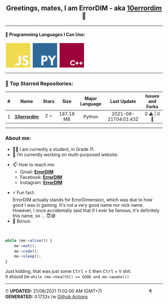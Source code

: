 <div align = "center">


## Greetings, mates, I am ErrorDIM - aka [10errordim](https://github.com/10errordim) 👋

</div>
<hr>
<h4>🧬 Programming Languages I Can Use:</h4>
<span>
	<img style="margin: 0 2px" width="78" src="assets/icons/js.png" title="JavaScript">
	<img style="margin: 0 2px" width="78" src="assets/icons/py.png" title="Python">
	<img style="margin: 0 2px" width="78" src="assets/icons/cpp.png" title="C++">
</span>
<hr>

<h3>🥇 Top Starred Repositories:</h3>


|#|Name|Stars|Size|Major Language|Last Update|Issues and Forks|
|:-:|:---:|:---:|:---:|:---:|:---:|:--:|
|1|**[10errordim](https://github.com/10errordim/10errordim)**|2 ⭐|187.18 MB|Python|2021-08-21T04:01:43Z|0 ⚠  \|  0 🍴|


<hr>

<h3> About me:</h3>

- 👨‍🎓 I am currently a student, in Grade 11.
- 🔭 I’m currently working on multi-purposed website.
* 📫 How to reach me:
  - Gmail: **[ErrorDIM]()**
  - Facebook:  **[ErrorDIM](facebook.com/errordim)**
  - Instagram:  **[ErrorDIM]()**
- ⚡ Fun fact: 
  <br> ErrorDIM actually stands for ErrorDimension, which was due to how good I was in gaming. It's not a very good name nor nick name. <br> However, I once accidentally said that if I ever be famous, it's definitely this name, so ... 😇😅
- 🦴 Bonus:
<br>
<p>

```js
while (me->alive()) {
	me->eat();
	me->code();
	me->sleep();
}  
```
Just kidding, that was just some <kbd>Ctrl</kbd> + <kbd>C</kbd> then <kbd>Ctrl</kbd> + <kbd>V</kbd> shit. <br> It should be `while (me->health() == GOOD and me->awake())`

</p>

<hr>

<span style="clear: both">
	<span align="left">⏰ <b>UPDATED:</b> 21/08/2021 11:02:00 AM (GMT+7)</span>
	<span>&emsp;&emsp;&emsp;&emsp;&emsp;&emsp;&emsp;&emsp;&emsp;&emsp;</span>
	<span align="right">⚗ <b>GENERATED:</b> 0.1732s /w <a href="https://github.com/10errordim/10errordim/actions" target="_blank">Github Actions</a></span>
</span>